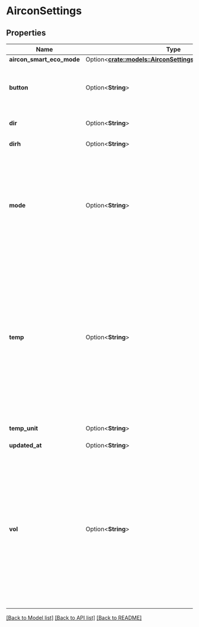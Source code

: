 # AirconSettings

## Properties

Name | Type | Description | Notes
------------ | ------------- | ------------- | -------------
**aircon_smart_eco_mode** | Option<[**crate::models::AirconSettingsAirconSmartEcoMode**](AirconSettings_aircon_smart_eco_mode.md)> |  | [optional]
**button** | Option<**String**> | Button. Specify 'power-off' always if you want the air conditioner powered off. Empty means powered on. | [optional]
**dir** | Option<**String**> | AC air direction. Empty means automatic. | [optional]
**dirh** | Option<**String**> | AC horizontal air direction. | [optional]
**mode** | Option<**String**> | AC operation mode. The range of operation modes which the air conditioner accepts depends on the air conditioner model. Check the 'AirConRangeMode' information in the response for the range of the particular air conditioner model. | [optional]
**temp** | Option<**String**> | Temperature. The temperature in string format. The unit is described in Aircon object. The range of Temperatures which the air conditioner accepts depends on the air conditioner model and operation mode. Check the 'AirConRangeMode' information in the response for the range of the particular air conditioner model and operation mode. | [optional]
**temp_unit** | Option<**String**> | Temperature unit. 'c' or 'f' or '' for unknown. | [optional]
**updated_at** | Option<**String**> |  | [optional]
**vol** | Option<**String**> | AC air volume. Empty means automatic. Numbers express the amount of volume. The range of AirVolumes which the air conditioner accepts depends on the air conditioner model and operation mode. Check the 'AirConRangeMode' information in the response for the range of the particular air conditioner model and operation mode. | [optional]

[[Back to Model list]](../README.md#documentation-for-models) [[Back to API list]](../README.md#documentation-for-api-endpoints) [[Back to README]](../README.md)


